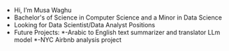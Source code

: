 - Hi, I’m Musa Waghu
- Bachelor's of Science in Computer Science and a Minor in Data Science
- Looking for Data Scientist/Data Analyst Positions
- Future Projects:
   *-Arabic to English text summarizer and translator LLm model
   *-NYC Airbnb analysis project

<!---
musawaghu/musawaghu is a ✨ special ✨ repository because its `README.md` (this file) appears on your GitHub profile.
You can click the Preview link to take a look at your changes.
--->
